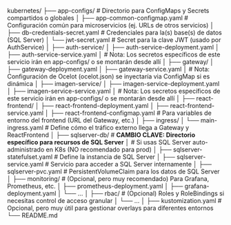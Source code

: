 kubernetes/
├── app-configs/                   # Directorio para ConfigMaps y Secrets compartidos o globales
│   ├── app-common-configmap.yaml  # Configuración común para microservicios (ej. URLs de otros servicios)
│   ├── db-credentials-secret.yaml # Credenciales para la(s) base(s) de datos (SQL Server)
│   └── jwt-secret.yaml            # Secret para la clave JWT (usado por AuthService)
│
├── auth-service/
│   ├── auth-service-deployment.yaml
│   ├── auth-service-service.yaml
│   # Nota: Los secretos específicos de este servicio irán en app-configs/ o se montarán desde allí
│
├── gateway/
│   ├── gateway-deployment.yaml
│   ├── gateway-service.yaml
│   # Nota: Configuración de Ocelot (ocelot.json) se inyectaría via ConfigMap si es dinámica
│
├── imagen-service/
│   ├── imagen-service-deployment.yaml
│   ├── imagen-service-service.yaml
│   # Nota: Los secretos específicos de este servicio irán en app-configs/ o se montarán desde allí
│
├── react-frontend/
│   ├── react-frontend-deployment.yaml
│   ├── react-frontend-service.yaml
│   ├── react-frontend-configmap.yaml # Para variables de entorno del frontend (URL del Gateway, etc.)
│
├── ingress/
│   └── main-ingress.yaml          # Define cómo el tráfico externo llega a Gateway y ReactFrontend
│
├── sqlserver-db/                  # **CAMBIO CLAVE: Directorio específico para recursos de SQL Server**
│   # Si usas SQL Server auto-administrado en K8s (NO recomendado para prod)
│   ├── sqlserver-statefulset.yaml # Define la instancia de SQL Server
│   ├── sqlserver-service.yaml     # Servicio para acceder a SQL Server internamente
│   ├── sqlserver-pvc.yaml         # PersistentVolumeClaim para los datos de SQL Server
│
├── monitoring/                    # (Opcional, pero muy recomendado) Para Grafana, Prometheus, etc.
│   ├── prometheus-deployment.yaml
│   ├── grafana-deployment.yaml
│   └── ...
│
├── rbac/                          # (Opcional) Roles y RoleBindings si necesitas control de acceso granular
│   └── ...
│
├── kustomization.yaml             # Opcional, pero muy útil para gestionar overlays para diferentes entornos
└── README.md